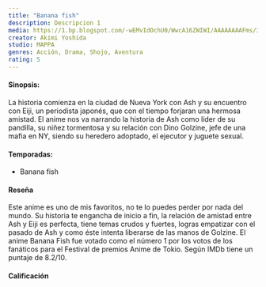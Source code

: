 ```yaml
---
title: "Banana fish"
description: Descripcion 1
media: https://1.bp.blogspot.com/-wEMvIdOchU0/WwcA16ZWIWI/AAAAAAAAFms/3bLGzLNlRTwaaCDa48EgejkgcFsi4yhdgCLcBGAs/s1600/banana-fish-anime-poster-2.jpg
creator: Akimi Yoshida
studio: MAPPA
genres: Acción, Drama, Shojo, Aventura
rating: 5
---
```


#### Sinopsis:
La historia comienza en la ciudad de Nueva York con Ash y su encuentro con Eiji, un periodista japonés, que con el tiempo forjaran una hermosa amistad.
El anime nos va narrando la historia de Ash como líder de su pandilla, su niñez tormentosa y su relación con Dino Golzine, jefe de una mafia en NY, siendo su heredero adoptado, el ejecutor y juguete sexual.

#### Temporadas:

* Banana fish

#### Reseña
Este anime es uno de mis favoritos, no te lo puedes perder por nada del mundo. Su historia te engancha de inicio a fin, la relación de amistad entre Ash y Eiji es perfecta, tiene temas crudos y fuertes, logras empatizar con el pasado de Ash y como éste intenta liberarse de las manos de Golzine. El anime Banana Fish fue votado como el número 1 por los votos de los fanáticos para el Festival de premios Anime de Tokio. Según IMDb tiene un puntaje de 8.2/10.

#### Calificación